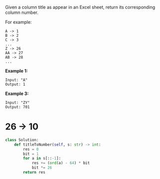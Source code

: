 Given a column title as appear in an Excel sheet, return its corresponding column number.

For example:

    A -> 1
    B -> 2
    C -> 3
    ...
    Z -> 26
    AA -> 27
    AB -> 28 
    ...
**Example 1:**
```
Input: "A"
Output: 1
```
**Example 3:**
```
Input: "ZY"
Output: 701
```
# 26 -> 10

```python
class Solution:
    def titleToNumber(self, s: str) -> int:
        res = 0
        bit = 1
        for a in s[::-1]:
            res += (ord(a) - 64) * bit
            bit *= 26
        return res

```